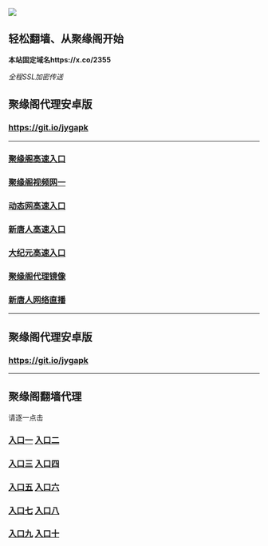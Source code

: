 
![](https://raw.githubusercontent.com/hao369/a/master/j.jpg)



## 轻松翻墙、从聚缘阁开始

**本站固定域名https://x.co/2355**

_全程SSL加密传送_



##  聚缘阁代理安卓版

### https://git.io/jygapk


***


### [聚缘阁高速入口](https://pv5oe8fxw7.execute-api.us-east-2.amazonaws.com/jnet4)

### [聚缘阁视频网一](https://estrpm736f.execute-api.us-east-2.amazonaws.com/tv43a)

### [动态网高速入口](https://ggwlui9kx6.execute-api.ap-northeast-2.amazonaws.com/55tz/?id=2)

### [新唐人高速入口](https://ggwlui9kx6.execute-api.ap-northeast-2.amazonaws.com/55tz/?id=5)

### [大纪元高速入口](https://ggwlui9kx6.execute-api.ap-northeast-2.amazonaws.com/55tz/?id=7)

### [聚缘阁代理镜像](https://q9h5rdvfbe.execute-api.ap-northeast-2.amazonaws.com/re5v)

### [新唐人网络直播](https://sjbdxmqr6h.execute-api.ap-northeast-2.amazonaws.com/6435)








***



##  聚缘阁代理安卓版

### https://git.io/jygapk


***


## 聚缘阁翻墙代理 

请逐一点击

### **[入口一]( https://5eckwufpjd.execute-api.ap-southeast-1.amazonaws.com/6588mkhyf)** **[入口二](https://bvs8oxvzud.execute-api.ap-southeast-1.amazonaws.com/csg432)**

### **[入口三](https://s3-ap-southeast-1.amazonaws.com/jyg4/jyg.html)**  **[入口四](https://s3-ap-northeast-1.amazonaws.com/jyg9/jyg.html)**

### **[入口五](https://s3.ap-south-1.amazonaws.com/jyg5/jyg.html)**  **[入口六](https://s3-us-west-2.amazonaws.com/jyg7/jyg.html)**


###  **[入口七](https://s3-us-west-1.amazonaws.com/jyg6/jyg.html)**  **[入口八](https://s3-eu-west-1.amazonaws.com/jyg8/jyg.html)**


###  **[入口九](https://s3.eu-central-1.amazonaws.com/jyg3/jyg.html)**  **[入口十](https://s3-ap-southeast-2.amazonaws.com/jyg1/jyg.html)**




